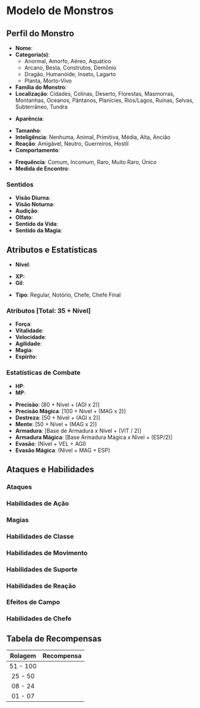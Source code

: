 # Modelo de Monstros

## Perfil do Monstro

- **Nome**:
- **Categoria(s)**: 
    * Anormal, Amorfo, Aéreo, Aquático
    * Arcano, Besta, Construtos, Demônio
    * Dragão, Humanóide, Inseto, Lagarto
    * Planta, Morto-Vivo
- **Família do Monstro**: 
- **Localização**: Cidades, Colinas, Deserto, Florestas, Masmorras, Montanhas, Oceanos, Pântanos, Planícies, Rios/Lagos, Ruínas, Selvas, Subterrâneo, Tundra

* **Aparência**: 

- **Tamanho**: 
- **Inteligência**: Nenhuma, Animal, Primitiva, Média, Alta, Ancião
- **Reação**: Amigável, Neutro, Guerreiros, Hostil
- **Comportamento**: 

* **Frequência**: Comum, Incomum, Raro, Muito Raro, Único
* **Medida de Encontro**: 

### Sentidos

- **Visão Diurna**:
- **Visão Noturna**: 
- **Audição**: 
- **Olfato**:
- **Sentido da Vida**:
- **Sentido da Magia**:

## Atributos e Estatísticas

* **Nível**:

- **XP:**
- **Gil**:

* **Tipo**: Regular, Notório, Chefe, Chefe Final

 ### Atributos [Total: 35 + Nível]

 - **Força**:
 - **Vitalidade**:
 - **Velocidade**:
 - **Agilidade**:
 - **Magia**:
 - **Espírito**:

 ### Estatísticas de Combate 
 
- **HP**:
- **MP**:

* **Precisão**: [80 + Nível + (AGI x 2)]
* **Precisão Mágica**: [100 + Nível + (MAG x 2)]
* **Destreza**: [50 + Nível + (AGI x 2)]
* **Mente**: [50 + Nível + (MAG x 2)]
* **Armadura**: [Base de Armadura x Nível + (VIT / 2)]
* **Armadura Mágica**: [Base Armadura Mágica x Nível + (ESP/2)]
* **Evasão**: (Nível + VEL + AGI)
* **Evasão Mágica**: (Nível + MAG + ESP)

## Ataques e Habilidades

### Ataques

### Habilidades de Ação

### Magias

### Habilidades de Classe

### Habilidades de Movimento

### Habilidades de Suporte

### Habilidades de Reação

### Efeitos de Campo

### Habilidades de Chefe

## Tabela de Recompensas

| Rolagem   | Recompensa      |
|:---------:|:---------------:|
| 51 - 100  |                 |
| 25 - 50   |                 |
| 08 - 24   |                 |
| 01 - 07   |                 |